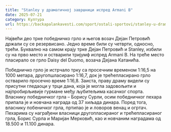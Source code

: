 ```yaml
---
title: "Stanley у драматичној завршници испред Armani B"
date: 2025-07-21
category: Култура
url: https://backapalankavesti.com/sport/ostali-sportovi/stanley-u-dramaticnoj-zavrsnici-ispred-armani-b-2/
---
```


Највећи део трке победничко грло и његов возач Дејан Петровић држали су се резервисано. Једно време били су четврти, односно, трећи. Буквално на самом крају трке Дејан Петровић и Stanley, избили су на прво место и остварили тријумф испред Armani B. На треће место пласирало се грло Daisy del Duomo, возача Дејана Катанића.

Победничко грло је истрчало трку са просечним временом 1:16,5 на 1000 метара, другопшласирано 1:16,7, док је трећепласирано грло остварило просечно време 1:16,8. Заиста, праву драму видели су присутни гледаоци у трци дана, која је могла задовољити и најпробирљивије гурмане међу љубитељима касачког спорта. Власнику победничког грла – Борису Сурли, осим победничког пехара припала је и новчана награда од 37 хиљада динара. Поред тога, власнику побеничког грла, пртипао је и ловоров венац и огртач. Пехарима су награђени власници другопласираног и трећепласираног грла, Борис Сурла и Маријан Мерковић, као и новчаним наградама од 18.500 и 11.100 динара.
